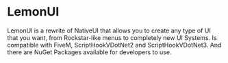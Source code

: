 # LemonUI

LemonUI is a rewrite of NativeUI that allows you to create any type of UI that you want, from Rockstar-like menus to completely new UI Systems. Is compatible with FiveM, ScriptHookVDotNet2 and ScriptHookVDotNet3. And there are NuGet Packages available for developers to use.
